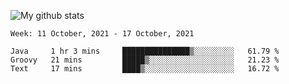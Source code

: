 ![My github stats](https://github-readme-stats.vercel.app/api?username=romvoid95&theme=gruvbox&include_all_commits=true&show_icons=true")

<!--START_SECTION:waka-->
```text
Week: 11 October, 2021 - 17 October, 2021

Java     1 hr 3 mins     ███████████████▒░░░░░░░░░   61.79 % 
Groovy   21 mins         █████▒░░░░░░░░░░░░░░░░░░░   21.23 % 
Text     17 mins         ████▒░░░░░░░░░░░░░░░░░░░░   16.72 % 
```
<!--END_SECTION:waka-->
